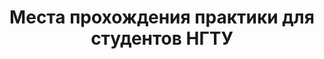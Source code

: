 <center> <h1>Места прохождения практики для студентов НГТУ</h1></center>
 <html>
 <head>
 <meta http-equiv='Content-Type' content='text/html; charset=utf8'>
 <style type="text/css">
 	.column {
    -webkit-column-width: 200px;
    -moz-column-width: 200px;
    column-width: 200px;
    -webkit-column-count: 3;
    -moz-column-count: 3;
    column-count: 3;
    -webkit-column-gap: 30px;
    -moz-column-gap: 30px;
    column-gap: 30px;
    -webkit-column-rule: 1px solid #ccc;
    -moz-column-rule: 1px solid #ccc;
    column-rule: 1px solid #ccc;
   }
 	#wrap{
 		display: none;
 		opacity: 0.8;
 		position: fixed;
 		left: 0;
 		right: 0;
 		top: 0;
 		bottom: 0;
 		padding: 16px;
 		background-color: rgba(1, 1, 1, 0.725);
 		z-index: 100;
 		overflow: auto;
 	}
	
 	#window1{
 		width: 717px;
 		height: 538px;
 		margin: 200px auto;
 		display: none;
 		background: #fff;
 		z-index: 200;
 		position: fixed;
 		left: 0;
 		right: 0;
 		top: 0;
 		bottom: 0;
 		padding: 16px;
 	}
 	
	#window2{
 		width: 717px;
 		height: 538px;
 		margin: 200px auto;
 		display: none;
 		background: #fff;
 		z-index: 200;
 		position: fixed;
 		left: 0;
 		right: 0;
 		top: 0;
 		bottom: 0;
 		padding: 16px;
 	}
	
	#window3{
 		width: 400px;
 		height: 400px;
 		margin: 150px auto;
 		display: none;
 		background: blue;
 		z-index: 200;
 		position: fixed;
 		left: 0;
 		right: 0;
 		top: 0;
 		bottom: 0;
 		padding: 16px;
 	}
		.close{
 		margin-left: 647px;
 		margin-top: 4px;
		width: 30px;
 		height: 30px;
 		cursor: pointer;
 	}
	
 
 	
 </style>
 </head>
 <body>
 		<script type="text/javascript">
 
 					//Функция показа
 			function show1(state){
 
 					document.getElementById('window1').style.display = state;					
 			}
			function show2(state){
 
 					document.getElementById('window2').style.display = state;					
 			}
			function show3(state){
 
 					document.getElementById('window3').style.display = state;					
 			}
 			
 		</script>
 			<div id="window1">
			<div class="column">
			<center>
			<p align="right"><a href="https://nstuwork.github.io/123/avt.html">АВТФ</a></p>
			<p align="right"><a href="https://nstuwork.github.io/1/istr.html">ИСТР</a></p>
			<p align="right"><a href="https://nstuwork.github.io/1/mtf.html">МТФ</a></p>
			<p align="right"><a href="https://nstuwork.github.io/1/ref.html">РЭФ</a></p>
			<p align="right"><a href="https://nstuwork.github.io/1/fb.html">ФБ</a></p>
			<p align="right"><a href="https://nstuwork.github.io/1/fla.html">ФЛА</a></p>
			<p align="left"><a href="https://nstuwork.github.io/1/fma.html">ФМА</a></p>
			<p align="left"><a href="https://nstuwork.github.io/1/fpmi.html">ФПМИ</a></p>
			<p align="left"><a href="https://nstuwork.github.io/1/ftf.html">ФТФ</a></p>
			<p align="left"><a href="https://nstuwork.github.io/1/fen.html">ФЭН</a></p>
			<p align="left"><a href="https://nstuwork.github.io/1/uf.html">ЮФ</a></p>
			</center>
			</div>	
			</div>
			<div id="window2">
			<div class="column">
			<center>
			<p align="right"><a href="https://nstuwork.github.io/2/it.html">ИТ</a></p>
			<p>Иностранные языки</p>
			<p>Маркетинг</p>
			<p>Материаловедение</p>
			<p>Менеджмент</p>
			<p>Проектирование технологических машин</p>
			<p>Психология и педогогика</p>
			<p>Работа в социальной сфере</p>
			<p>Радиотехника и электроника</p>
			<p>Регионоведение</p>
			<p>Самолето- и вертолетостроение</p>
			<p>Системы упрвления, боеприпасы и взрыватели (ФЛА)</p>
			<p>Химия</p>
			<p>Экология</p>
			<p>Экономика</p>
			<p>Электротехнологические установки</p>
			<p>Электроэнергетика и теплоэнергетика</p>
			<p>Юриспруденция</p>
			</center>
			</div>
			</div>
    <meta charset="utf-8">
<center><p>Больше мест для практики</p></center>
	<center><button class="myButton" onclick="show2('none');show1('block')">На других факультетах</button>
<button class="myButton" onclick="show1('none');show2('block')">В других сферах деятельности</button></center>	
  </body>
  </html>
